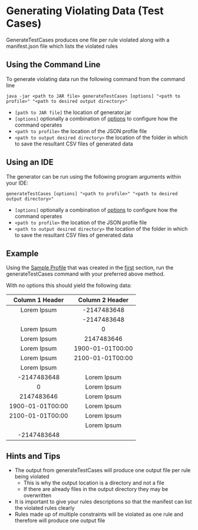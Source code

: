 # Generating Violating Data (Test Cases)
GenerateTestCases produces one file per rule violated along with a manifest.json file which lists the violated rules

## Using the Command Line

To generate violating data run the following command from the command line

`java -jar <path to JAR file> generateTestCases [options] "<path to profile>" "<path to desired output directory>"`

* `[path to JAR file]` the location of generator.jar
* `[options]` optionally a combination of [options](../Options/GenerateTestCasesOptions.md) to configure how the command operates
* `<path to profile>` the location of the JSON profile file
* `<path to output desired directory>` the location of the folder in which to save the resultant CSV files of generated data


## Using an IDE 

The generator can be run using the following program arguments within your IDE:

`generateTestCases [options] "<path to profile>" "<path to desired output directory>"`

* `[options]` optionally a combination of [options](../Options/GenerateTestCasesOptions.md) to configure how the command operates
* `<path to profile>` the location of the JSON profile file
* `<path to output desired directory>` the location of the folder in which to save the resultant CSV files of generated data



## Example


Using the [Sample Profile](./ExampleProfile1.json) that was created in the [first](./CreatingAProfile.md) section, run the generateTestCases command
with your preferred above method. 

With no options this should yield the following data:

|Column 1 Header |Column 2 Header|
|:--------------:|:-------------:|
|Lorem Ipsum	 |-2147483648    |
|                |-2147483648    |
|Lorem Ipsum	 |0              |
|Lorem Ipsum	 |2147483646     |
|Lorem Ipsum	 |1900-01-01T00:00|
|Lorem Ipsum	 |2100-01-01T00:00|
|Lorem Ipsum	 |               |
|-2147483648	 |Lorem Ipsum    |
|0	             |Lorem Ipsum    |
|2147483646      |Lorem Ipsum    |
|1900-01-01T00:00|Lorem Ipsum    |
|2100-01-01T00:00|Lorem Ipsum    |
|	             |Lorem Ipsum    |
|-2147483648	 |               |

## Hints and Tips

* The output from generateTestCases will produce one output file per rule being violated
    * This is why the output location is a directory and not a file
    * If there are already files in the output directory they may be overwritten 
* It is important to give your rules descriptions so that the manifest can list the violated rules clearly
* Rules made up of multiple constraints will be violated as one rule and therefore will produce one output file


